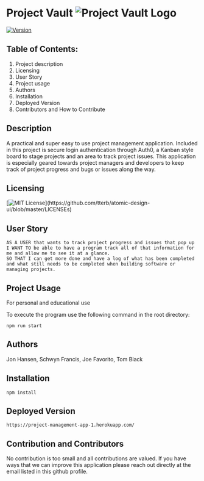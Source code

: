 # Project Vault ![Project Vault Logo](client/src/assets/logo_logo.png)
[![Version](https://badge.fury.io/gh/tterb%2FHyde.svg)](https://badge.fury.io/gh/tterb%2FHyde)

    
## Table of Contents: 
1. Project description
2. Licensing
3. User Story
4. Project usage
5. Authors
6. Installation
7. Deployed Version
8. Contributors and How to Contribute

## Description
A practical and super easy to use project management application. Included in this project is secure login authentication through Auth0, a Kanban style board to stage projects and an area to track project issues. This application is especially geared towards project managers and developers to keep track of project progress and bugs or issues along the way.

## Licensing
[![MIT License](https://img.shields.io/apm/l/atomic-design-ui.svg?)](https://github.com/tterb/atomic-design-ui/blob/master/LICENSEs)

## User Story
```
AS A USER that wants to track project progress and issues that pop up
I WANT TO be able to have a program track all of that information for me and allow me to see it at a glance.
SO THAT I can get more done and have a log of what has been completed and what still needs to be completed when building software or managing projects.
```

## Project Usage
For personal and educational use

To execute the program use the following command in the root directory:
```
npm run start
```
## Authors
Jon Hansen,
Schwyn Francis,
Joe Favorito,
Tom Black

## Installation
```
npm install
```

## Deployed Version
```
https://project-management-app-1.herokuapp.com/
```

## Contribution and Contributors
No contribution is too small and all contributions are valued. If you have
ways that we can improve this application please reach out directly at the email 
listed in this github profile. 


